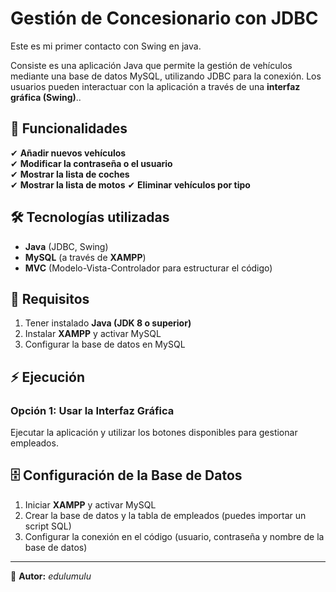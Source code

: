 
# Gestión de Concesionario con JDBC
Este es mi primer contacto con Swing en java.

Consiste es una aplicación Java que permite la gestión de vehículos mediante una base de datos MySQL, utilizando JDBC para la conexión. Los usuarios pueden interactuar con la aplicación a través de una **interfaz gráfica (Swing)**..

## 🚀 Funcionalidades

✔ **Añadir nuevos vehículos**  
✔ **Modificar la contraseña o el usuario**  
✔ **Mostrar la lista de coches**  
✔ **Mostrar la lista de motos** 
✔ **Eliminar vehículos por tipo**  

## 🛠️ Tecnologías utilizadas

- **Java** (JDBC, Swing)  
- **MySQL** (a través de **XAMPP**)  
- **MVC** (Modelo-Vista-Controlador para estructurar el código)  

## 📌 Requisitos

1. Tener instalado **Java (JDK 8 o superior)**  
2. Instalar **XAMPP** y activar MySQL  
3. Configurar la base de datos en MySQL  

## ⚡ Ejecución

### Opción 1: Usar la Interfaz Gráfica  
Ejecutar la aplicación y utilizar los botones disponibles para gestionar empleados.  


## 🗄️ Configuración de la Base de Datos

1. Iniciar **XAMPP** y activar MySQL  
2. Crear la base de datos y la tabla de empleados (puedes importar un script SQL)  
3. Configurar la conexión en el código (usuario, contraseña y nombre de la base de datos)

---

📌 **Autor:** *edulumulu*  
 
